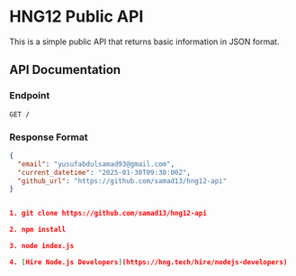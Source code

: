 # HNG12 Public API

This is a simple public API that returns basic information in JSON format.

## API Documentation

### Endpoint
`GET /`

### Response Format
```json
{
  "email": "yusufabdulsamad93@gmail.com",
  "current_datetime": "2025-01-30T09:30:00Z",
  "github_url": "https://github.com/samad13/hng12-api"
}


1. git clone https://github.com/samad13/hng12-api

2. npm install

3. node index.js

4. [Hire Node.js Developers](https://hng.tech/hire/nodejs-developers) 
